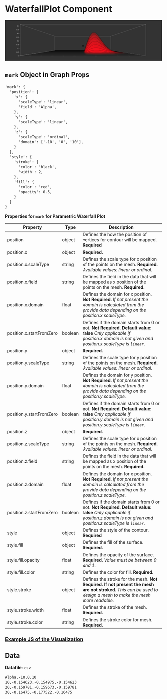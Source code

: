 # WaterfallPlot Component

![WaterfallPlot](../imgs/WaterfallPlot.png)

## `mark` Object in Graph Props
```
'mark': {
  'position': {
    'x': {
      'scaleType': 'linear',
      'field': 'Alpha',
    },
    'y': {
      'scaleType': 'linear',
    },
    'z': {
      'scaleType': 'ordinal',
      'domain': ['-10', '0', '10'],
    }
  },
  'style': {
    'stroke': {
      'color': 'black',
      'width': 2,
    },
    'fill': {
      'color': 'red',
      'opacity': 0.5,
    }
  }
}
```

__Properties for `mark` for Parametric Waterfall Plot__

Property|Type|Description
---|---|---
position|object|Defines the how the position of vertices for contour will be mapped. __Required__
position.x|object|__Required.__
position.x.scaleType|string|Defines the scale type for x position of the points on the mesh. __Required.__ _Available values: linear or ordinal._
position.x.field|string|Defines the field in the data that will be mapped as x position of the points on the mesh. __Required.__
position.x.domain|float|Defines the domain for x position. __Not Required.__ _If not present the domain is calculated from the provide data depending on the position.x.scaleType._
position.x.startFromZero|boolean|Defines if the domain starts from 0 or not. __Not Required. Default value: false__ _Only applicable if position.x.domain is not given and position.x.scaleType is `linear`._
position.y|object|__Required.__
position.y.scaleType|string|Defines the scale type for y position of the points on the mesh. __Required.__ _Available values: linear or ordinal._
position.y.domain|float|Defines the domain for y position. __Not Required.__ _If not present the domain is calculated from the provide data depending on the position.y.scaleType._
position.y.startFromZero|boolean|Defines if the domain starts from 0 or not. __Not Required. Default value: false__ _Only applicable if position.y.domain is not given and position.y.scaleType is `linear`._
position.z|object|__Required.__
position.z.scaleType|string|Defines the scale type for x position of the points on the mesh. __Required.__ _Available values: linear or ordinal._
position.z.field|string|Defines the field in the data that will be mapped as x position of the points on the mesh. __Required.__
position.z.domain|float|Defines the domain for x position. __Not Required.__ _If not present the domain is calculated from the provide data depending on the position.z.scaleType._
position.z.startFromZero|boolean|Defines if the domain starts from 0 or not. __Not Required. Default value: false__ _Only applicable if position.z.domain is not given and position.z.scaleType is `linear`._
style|object|Defines the style of the contour. __Required__
style.fill|object|Defines the fill of the surface. __Required.__
style.fill.opacity|float|Defines the opacity of the surface. __Required.__ _Value must be between 0 and 1._
style.fill.color|string|Defines the color for fill. __Required.__
style.stroke|object|Defines the stroke for the mesh. __Not Required. If not present the mesh are not stroked.__ _This can be used to design a mesh to make the mesh more readable._
style.stroke.width|float|Defines the stroke of the mesh.  __Required.__
style.stroke.color|string|Defines the stroke color for  mesh. __Required.__

### [Example JS of the Visualization](../examples/WaterfallPlot.js)

## Data

**Datafile**: `csv`

```
Alpha,-10,0,10
10,-0.154623,-0.154975,-0.154623
20,-0.159781,-0.159673,-0.159781
30,-0.16475,-0.177522,-0.16475
```
